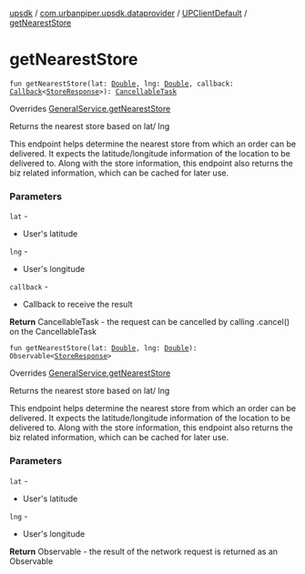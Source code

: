 [upsdk](../../index.md) / [com.urbanpiper.upsdk.dataprovider](../index.md) / [UPClientDefault](index.md) / [getNearestStore](./get-nearest-store.md)

# getNearestStore

`fun getNearestStore(lat: `[`Double`](https://kotlinlang.org/api/latest/jvm/stdlib/kotlin/-double/index.html)`, lng: `[`Double`](https://kotlinlang.org/api/latest/jvm/stdlib/kotlin/-double/index.html)`, callback: `[`Callback`](../-callback/index.md)`<`[`StoreResponse`](../../com.urbanpiper.upsdk.model.networkresponse/-store-response/index.md)`>): `[`CancellableTask`](../-cancellable-task/index.md)

Overrides [GeneralService.getNearestStore](../-general-service/get-nearest-store.md)

Returns the nearest store based on lat/ lng

This endpoint helps determine the nearest store from which an order can be delivered.
It expects the latitude/longitude information of the location to be delivered to.
Along with the store information, this endpoint also returns the biz related information,
which can be cached for later use.

### Parameters

`lat` -
* User's latitude

`lng` -
* User's longitude

`callback` -
* Callback to receive the result

**Return**
CancellableTask - the request can be cancelled by calling .cancel() on the CancellableTask

`fun getNearestStore(lat: `[`Double`](https://kotlinlang.org/api/latest/jvm/stdlib/kotlin/-double/index.html)`, lng: `[`Double`](https://kotlinlang.org/api/latest/jvm/stdlib/kotlin/-double/index.html)`): Observable<`[`StoreResponse`](../../com.urbanpiper.upsdk.model.networkresponse/-store-response/index.md)`>`

Overrides [GeneralService.getNearestStore](../-general-service/get-nearest-store.md)

Returns the nearest store based on lat/ lng

This endpoint helps determine the nearest store from which an order can be delivered.
It expects the latitude/longitude information of the location to be delivered to.
Along with the store information, this endpoint also returns the biz related information,
which can be cached for later use.

### Parameters

`lat` -
* User's latitude

`lng` -
* User's longitude

**Return**
Observable - the result of the network request is returned as an Observable

